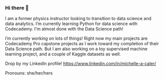 ### Hi there 👋

I am a former physics instructor looking to transition to data science and data analytics. I’m currently learning Python for data science with Codecademy. I'm almost done with the Data Science path!

I’m currently working on lots of things! Right now my main projects are Codecademy Pro capstone projects as I work toward my completion of their Data Science path. But I am also working on a toy supervised machine learning project, and a couple of Kaggle datasets as well.

Drop by my LinkedIn profile! https://www.linkedin.com/in/michelle-a-caler/

Pronouns: she/her/hers

<!--
**macaler/macaler** is a ✨ _special_ ✨ repository because its `README.md` (this file) appears on your GitHub profile.
-->
